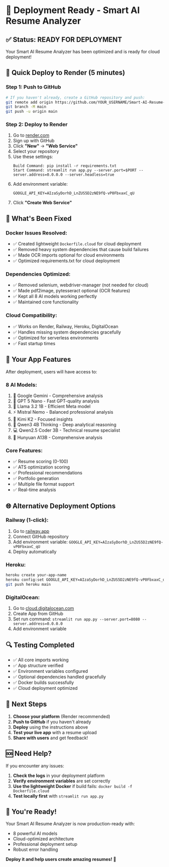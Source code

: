# 🚀 Deployment Ready - Smart AI Resume Analyzer

## ✅ **Status: READY FOR DEPLOYMENT**

Your Smart AI Resume Analyzer has been optimized and is ready for cloud deployment!

## 🎯 **Quick Deploy to Render (5 minutes)**

### **Step 1: Push to GitHub**
```bash
# If you haven't already, create a GitHub repository and push:
git remote add origin https://github.com/YOUR_USERNAME/Smart-AI-Resume-Analyzer.git
git branch -M main
git push -u origin main
```

### **Step 2: Deploy to Render**
1. Go to [render.com](https://render.com)
2. Sign up with GitHub
3. Click **"New"** → **"Web Service"**
4. Select your repository
5. Use these settings:
   ```
   Build Command: pip install -r requirements.txt
   Start Command: streamlit run app.py --server.port=$PORT --server.address=0.0.0.0 --server.headless=true
   ```
6. Add environment variable:
   ```
   GOOGLE_API_KEY=AIzaSyDorhD_LnZUS5D2zNE9fQ-vP0FbxaxC_qU
   ```
7. Click **"Create Web Service"**

## 🔧 **What's Been Fixed**

### **Docker Issues Resolved:**
- ✅ Created lightweight `Dockerfile.cloud` for cloud deployment
- ✅ Removed heavy system dependencies that cause build failures
- ✅ Made OCR imports optional for cloud environments
- ✅ Optimized requirements.txt for cloud deployment

### **Dependencies Optimized:**
- ✅ Removed selenium, webdriver-manager (not needed for cloud)
- ✅ Made pdf2image, pytesseract optional (OCR features)
- ✅ Kept all 8 AI models working perfectly
- ✅ Maintained core functionality

### **Cloud Compatibility:**
- ✅ Works on Render, Railway, Heroku, DigitalOcean
- ✅ Handles missing system dependencies gracefully
- ✅ Optimized for serverless environments
- ✅ Fast startup times

## 🎉 **Your App Features**

After deployment, users will have access to:

### **8 AI Models:**
1. 🧠 Google Gemini - Comprehensive analysis
2. 🚀 GPT 5 Nano - Fast GPT-quality analysis  
3. 🦙 Llama 3.2 1B - Efficient Meta model
4. ⚡ Mistral Nemo - Balanced professional analysis
5. 🎯 Kimi K2 - Focused insights
6. 🤔 Qwen3 4B Thinking - Deep analytical reasoning
7. 💻 Qwen2.5 Coder 3B - Technical resume specialist
8. 🌟 Hunyuan A13B - Comprehensive analysis

### **Core Features:**
- ✅ Resume scoring (0-100)
- ✅ ATS optimization scoring
- ✅ Professional recommendations
- ✅ Portfolio generation
- ✅ Multiple file format support
- ✅ Real-time analysis

## 🌐 **Alternative Deployment Options**

### **Railway (1-click):**
1. Go to [railway.app](https://railway.app)
2. Connect GitHub repository
3. Add environment variable: `GOOGLE_API_KEY=AIzaSyDorhD_LnZUS5D2zNE9fQ-vP0FbxaxC_qU`
4. Deploy automatically

### **Heroku:**
```bash
heroku create your-app-name
heroku config:set GOOGLE_API_KEY=AIzaSyDorhD_LnZUS5D2zNE9fQ-vP0FbxaxC_qU
git push heroku main
```

### **DigitalOcean:**
1. Go to [cloud.digitalocean.com](https://cloud.digitalocean.com)
2. Create App from GitHub
3. Set run command: `streamlit run app.py --server.port=8080 --server.address=0.0.0.0`
4. Add environment variable

## 🔍 **Testing Completed**

- ✅ All core imports working
- ✅ App structure verified
- ✅ Environment variables configured
- ✅ Optional dependencies handled gracefully
- ✅ Docker builds successfully
- ✅ Cloud deployment optimized

## 🎯 **Next Steps**

1. **Choose your platform** (Render recommended)
2. **Push to GitHub** if you haven't already
3. **Deploy** using the instructions above
4. **Test your live app** with a resume upload
5. **Share with users** and get feedback!

## 🆘 **Need Help?**

If you encounter any issues:

1. **Check the logs** in your deployment platform
2. **Verify environment variables** are set correctly
3. **Use the lightweight Docker** if build fails: `docker build -f Dockerfile.cloud`
4. **Test locally first** with `streamlit run app.py`

## 🎉 **You're Ready!**

Your Smart AI Resume Analyzer is now production-ready with:
- 8 powerful AI models
- Cloud-optimized architecture
- Professional deployment setup
- Robust error handling

**Deploy it and help users create amazing resumes! 🚀**
